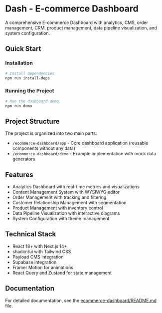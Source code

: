 # Dash - E-commerce Dashboard

A comprehensive E-commerce Dashboard with analytics, CMS, order management, CRM, product management, data pipeline visualization, and system configuration.

## Quick Start

### Installation

```bash
# Install dependencies
npm run install-deps
```

### Running the Project

```bash
# Run the dashboard demo
npm run demo
```

## Project Structure

The project is organized into two main parts:

- `/ecommerce-dashboard/app` - Core dashboard application (reusable components without any data)
- `/ecommerce-dashboard/demo` - Example implementation with mock data generators

## Features

- Analytics Dashboard with real-time metrics and visualizations
- Content Management System with WYSIWYG editor
- Order Management with tracking and filtering
- Customer Relationship Management with segmentation
- Product Management with inventory control
- Data Pipeline Visualization with interactive diagrams
- System Configuration with theme management

## Technical Stack

- React 18+ with Next.js 14+
- shadcn/ui with Tailwind CSS
- Payload CMS integration
- Supabase integration
- Framer Motion for animations
- React Query and Zustand for state management

## Documentation

For detailed documentation, see the [ecommerce-dashboard/README.md](ecommerce-dashboard/README.md) file.